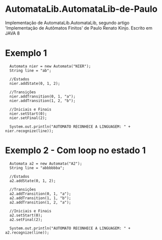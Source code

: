 # AutomataLib.AutomataLib-de-Paulo
Implementação de AutomataLib.AutomataLib, segundo artigo 'Implementação de Autômatos Finitos' de Paulo Renato Kinjo.
Escrito em JAVA 8

# Exemplo 1
```
  Automata nier = new Automata("NIER");
  String line = "ab";
  
  //Estados
  nier.addState(0, 1, 2);
  
  //Transições
  nier.addTransition(0, 1, "a");
  nier.addTransition(1, 2, "b");
  
  //Iniciais e Finais
  nier.setStart(0);
  nier.setFinal(2);
  
  System.out.println("AUTOMATO RECONHECE A LINGUAGEM: " + nier.recognize(line));
```

# Exemplo 2 - Com loop no estado 1
```
  Automata a2 = new Automata("A2");
  String line = "abbbbbba";

  //Estados
  a2.addState(0, 1, 2);

  //Transições
  a2.addTransition(0, 1, "a");
  a2.addTransition(1, 1, "b");
  a2.addTransition(1, 2, "a");

  //Iniciais e Finais
  a2.setStart(0);
  a2.setFinal(2);

  System.out.println("AUTOMATO RECONHECE A LINGUAGEM: " + a2.recognize(line));
```



